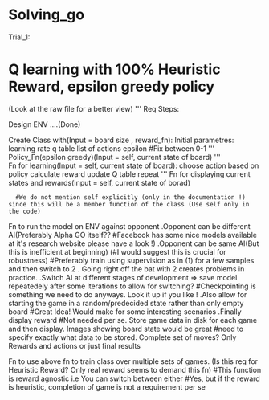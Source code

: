 # Solving_go
Trial_1:
# Q learning with 100% Heuristic Reward, epsilon greedy policy
(Look at the raw file for a better view)
'''
Req Steps:

  Design ENV ....(Done)  
  
  Create Class with(Input = board size , reward_fn):
      Initial parametres:
          learning rate
          q table
          list of actions
          epsilon #Fix between 0-1
'''          
      Policy_Fn(epsilon greedy)(Input = self, current state of board)
'''      
      Fn for learning(Input = self, current state of board):
          choose action based on policy
          calculate reward 
          update Q table
          repeat
'''
      Fn for displaying current states and rewards(Input = self, current state of borad)
      
      #We do not mention self explicitly (only in the documentation !) since this will be a member function of the class (Use self only in the code)
      
  Fn to run the model on ENV against opponent
      .Opponent can be different AI(Preferably Alpha GO itself?? #Facebook has some nice models available at it's research website please have a look !)
      .Opponent can be same AI(But this is inefficient at beginning) (#I would suggest this is crucial for robustness)
       #Preferably train using supervision as in (1) for a few samples and then switch to 2 . Going right off the bat with 2 creates problems in practice.
      .Switch AI at different stages of development => save model repeatedely after some iterations to allow for switching?
      #Checkpointing is something we need to do anyways. Look it up if you like !
      .Also allow for starting the game in a random/predecided state rather than only empty board
      #Great Idea! Would make for some interesting scenarios
      .Finally display reward
      #Not needed per se. Store game data in disk for each game and then display. Images showing board state would be great
      #need to specify exactly what data to be stored. Complete set of moves? Only Rewards and actions or just final results
      
 Fn to use above fn to train class over multiple sets of games.
 (Is this req for Heuristic Reward? Only real reward seems to demand this fn)
 #This function is reward agnostic i.e You can switch between either
 #Yes, but if the reward is heuristic, completion of game is not a requirement per se
